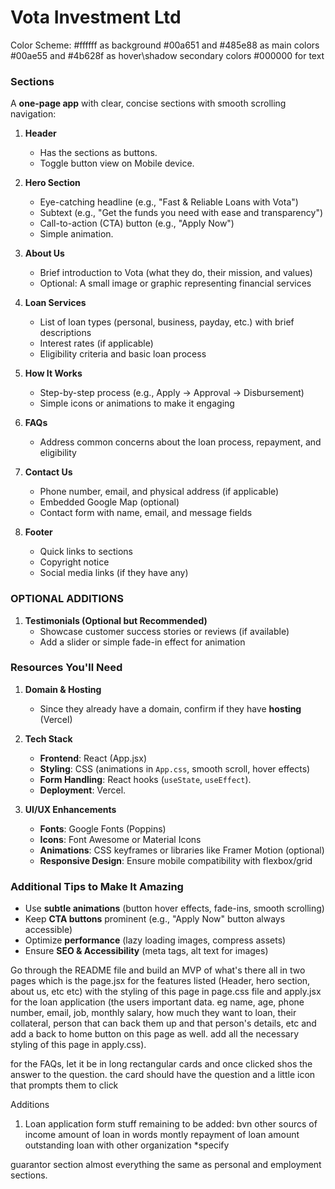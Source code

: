 # Vota Investment Ltd
Color Scheme:
#ffffff as background
#00a651  and
#485e88   as main colors
#00ae55  and 
#4b628f  as hover\shadow secondary colors
#000000  for text

### Sections  

A **one-page app** with clear, concise sections with smooth scrolling navigation:  

1. **Header**
   - Has the sections as buttons.
   - Toggle button view on Mobile device. 

2. **Hero Section**  
   - Eye-catching headline (e.g., "Fast & Reliable Loans with Vota")  
   - Subtext (e.g., "Get the funds you need with ease and transparency")  
   - Call-to-action (CTA) button (e.g., "Apply Now")  
   - Simple animation.

3. **About Us**  
   - Brief introduction to Vota (what they do, their mission, and values)  
   - Optional: A small image or graphic representing financial services  

4. **Loan Services**  
   - List of loan types (personal, business, payday, etc.) with brief descriptions  
   - Interest rates (if applicable)  
   - Eligibility criteria and basic loan process  

5. **How It Works**  
   - Step-by-step process (e.g., Apply → Approval → Disbursement)  
   - Simple icons or animations to make it engaging  

6. **FAQs**  
   - Address common concerns about the loan process, repayment, and eligibility  

7. **Contact Us**  
   - Phone number, email, and physical address (if applicable)  
   - Embedded Google Map (optional)  
   - Contact form with name, email, and message fields  

8. **Footer**  
   - Quick links to sections  
   - Copyright notice  
   - Social media links (if they have any)  

### OPTIONAL ADDITIONS

1. **Testimonials (Optional but Recommended)**  
   - Showcase customer success stories or reviews (if available)  
   - Add a slider or simple fade-in effect for animation  


### Resources You'll Need  

1. **Domain & Hosting**  
   - Since they already have a domain, confirm if they have **hosting** (Vercel)   

2. **Tech Stack**  
   - **Frontend**: React (App.jsx)  
   - **Styling**: CSS (animations in `App.css`, smooth scroll, hover effects)  
   - **Form Handling**: React hooks (`useState`, `useEffect`). 
   - **Deployment**: Vercel.  

3. **UI/UX Enhancements**  
   - **Fonts**: Google Fonts (Poppins)  
   - **Icons**: Font Awesome or Material Icons  
   - **Animations**: CSS keyframes or libraries like Framer Motion (optional)  
   - **Responsive Design**: Ensure mobile compatibility with flexbox/grid  

### Additional Tips to Make It Amazing  
- Use **subtle animations** (button hover effects, fade-ins, smooth scrolling)  
- Keep **CTA buttons** prominent (e.g., "Apply Now" button always accessible)  
- Optimize **performance** (lazy loading images, compress assets)  
- Ensure **SEO & Accessibility** (meta tags, alt text for images)  


Go through the README file and build an MVP of what's there all in two pages which is the page.jsx for the features listed (Header, hero section, about us, etc etc) with the styling of this page in page.css file and apply.jsx for the loan application  (the users important data. eg name, age, phone number, email, job, monthly salary, how much they want to loan, their collateral, person that can back them up and that person's details, etc and add a back to home button on this page as well. add all the necessary styling of this page in apply.css).

for the FAQs, let it be in long rectangular cards and once clicked shos the answer to the question. the card should have the question and a little icon that prompts them to click


Additions
1. Loan application form stuff remaining to be added:
bvn
other sourcs of income
amount of loan in words
montly repayment of loan amount
outstanding loan with other organization *specify


guarantor section
almost everything the same as personal and employment sections.



